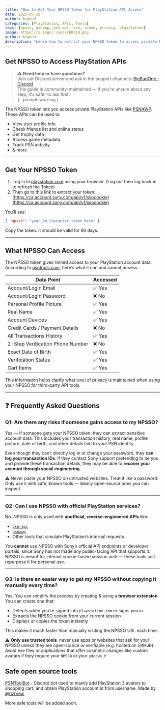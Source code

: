 ```yaml
---
title: "How to Get Your NPSSO Token for PlayStation API Access"
date: 2025-07-10
author: bigbud
categories: [PlayStation, APIs, Tools]
tags: [npsso, psnawp, psn-api, psn, token, privacy, playstation]
image: https://i.imgur.com/7z6R31U.png
author: bigbud
description: "Learn how to extract your NPSSO token to access private PlayStation APIs like PSNAWP. This guide covers what NPSSO is, what data it can access, potential risks, safe tools, and how to automate the process."
---
```


## Get NPSSO to Access PlayStation APIs

> ⚠️ **Need help or have questions?**  
> Join our Discord server and ask in the support channels: [BigBudOne - Discord](https://bigbudone.com/discord)  
> This guide is community-maintained — if you're unsure about any step, it's safer to ask first.  
{: .prompt-warning }

The NPSSO token lets you access private PlayStation APIs like [PSNAWP](https://github.com/Tustin/psnawp). These APIs can be used to:

- View user profile info
- Check friends list and online status
- Get trophy data
- Access game metadata
- Track PSN activity
- & more

---
## Get Your NPSSO Token

1. Log in to [playstation.com](https://www.playstation.com/) using your browser. (Log out then log back in to refresh the Token)
2. Then go to this link to extract your token:[https://ca.account.sony.com/api/v1/ssocookie](https://ca.account.sony.com/api/v1/ssocookie)

You’ll see:

```json
{ "npsso": "your_64_character_token_here" }
```

Copy the token. it should be valid for 60 days.

---
## What NPSSO Can Access

The NPSSO token gives limited access to your PlayStation account data. According to [psntools.com](https://www.psntools.com/outreach/privacy-policy), here’s what it can and cannot access:

| Data Point                              | Accessed |
|----------------------------------------|----------|
| Account/Login Email                    | ✅ Yes   |
| Account/Login Password                 | ❌ No    |
| Personal Profile Picture               | ✅ Yes   |
| Real Name                              | ✅ Yes   |
| Account Devices                        | ✅ Yes   |
| Credit Cards / Payment Details         | ❌ No    |
| All Transactions History               | ✅ Yes   |
| 2-Step Verification Phone Number       | ❌ No    |
| Exact Date of Birth                    | ✅ Yes   |
| Verification Status                    | ✅ Yes   |
| Cart Items                             | ✅ Yes   |

This information helps clarify what level of privacy is maintained when using your NPSSO for third-party API tools.

---
## ❓ Frequently Asked Questions

### Q1: Are there any risks if someone gains access to my NPSSO?

Yes — if someone gets your NPSSO token, they can extract sensitive account data. This includes your transaction history, real name, profile picture, date of birth, and other details tied to your PSN identity.

Even though they can’t directly log in or change your password, they **can log your transaction IDs**. If they contact Sony support pretending to be you and provide these transaction details, they may be able to **recover your account through social engineering**.

⚠️ Never paste your NPSSO on untrusted websites. Treat it like a password. Only use it with safe, known tools — ideally open-source ones you can inspect.

---

### Q2: Can I use NPSSO with official PlayStation services?

No. NPSSO is only used with **unofficial, reverse-engineered APIs** like:

- [`psn-api`](https://github.com/Tustin/psn-api)
- [`psnawp`](https://github.com/Tustin/psnawp)
- Other tools that simulate PlayStation’s internal requests

You **cannot** use NPSSO with Sony’s official API endpoints or developer portals, since Sony has not made any public-facing API that supports it. NPSSO is meant for internal cookie-based session auth — these tools just repurpose it for personal use.

---

### Q3: Is there an easier way to get my NPSSO without copying it manually every time?

Yes. You can simplify the process by creating & using a **browser extension**. You can create one that:

- Detects when you're signed into `playstation.com` or signs you in.
- Extracts the NPSSO cookie from your current session
- Displays or copies the token instantly

This makes it much faster than manually visiting the NPSSO URL each time.

⚠️ **Only use trusted tools**. never use apps or websites that ask for your NPSSO unless they are open-source or verifiable (e.g. hosted on GitHub). Avoid exe files or applications that offer cosmetic changes like custom avatars if they require your `NPSSO` or your `pdccws_P`



## Safe open source tools

[PSNToolBot](https://github.com/hzhreal/PSNToolBot) - Discord bot used to mainly add PlayStation 3 avatars to shopping cart, and obtain PlayStation account id from username. Made by [@hzhreal](https://github.com/hzhreal)

More safe tools will be added soon.
